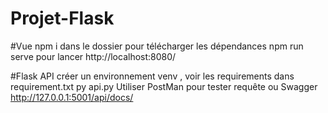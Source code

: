 # Projet-Flask

#Vue
  npm i dans le dossier pour télécharger les dépendances
  npm run serve pour lancer
  http://localhost:8080/
  
#Flask API
  créer un environnement venv , voir les requirements dans requirement.txt
  py api.py
  Utiliser PostMan pour tester requête ou Swagger http://127.0.0.1:5001/api/docs/
